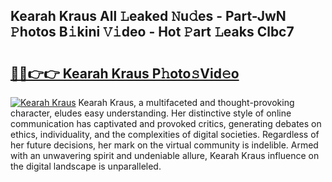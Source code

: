 ## Kearah Kraus All 𝙻eaked 𝙽u𝚍es - Part-JwN 𝙿hotos B𝚒kini 𝚅𝚒deo - Hot 𝙿art 𝙻eaks Clbc7

# <h2><a href="http://ld0jk21.urlbe.top/?page=Kearah+Kraus">🔗🔗👉👉 Kearah Kraus P𝚑oto𝚜Vid𝚎o</a></h2>

[![Kearah Kraus](https://i.imgur.com/eBuTRDB.gif)](http://ld0jk21.urlbe.top/?page=Kearah+Kraus)
Kearah Kraus, a multifaceted and thought-provoking character, eludes easy understanding. Her distinctive style of online communication has captivated and provoked critics, generating debates on ethics, individuality, and the complexities of digital societies. Regardless of her future decisions, her mark on the virtual community is indelible. Armed with an unwavering spirit and undeniable allure, Kearah Kraus influence on the digital landscape is unparalleled.
